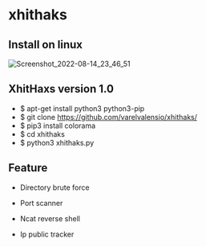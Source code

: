 # xhithaks 

## Install on linux

![Screenshot_2022-08-14_23_46_51](https://user-images.githubusercontent.com/105418279/184573838-3573b628-b3ae-4819-ad54-6aa35d9a72ab.png)

## XhitHaxs version 1.0


- $ apt-get install python3 python3-pip
- $ git clone https://github.com/varelvalensio/xhithaks/
- $ pip3 install colorama
- $ cd xhithaks
- $ python3 xhithaks.py

## Feature 

- Directory brute force

- Port scanner

- Ncat reverse shell

- Ip public tracker
